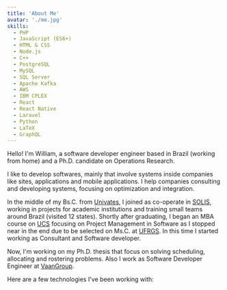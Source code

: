 ```yaml
---
title: 'About Me'
avatar: './me.jpg'
skills:
  - PHP
  - JavaScript (ES6+)
  - HTML & CSS
  - Node.js
  - C++
  - PostgreSQL
  - MySQL
  - SQL Server
  - Apache Kafka
  - AWS
  - IBM CPLEX
  - React
  - React Native
  - Laravel
  - Python
  - LaTeX
  - GraphQL
---
```


Hello! I'm William, a software developer engineer based in Brazil (working from home) and a Ph.D. candidate on Operations Research.

I like to develop softwares, mainly that involve systems inside companies like sites, applications and mobile applications. I help companies consulting and developing systems, focusing on optimization and integration.

In the middle of my Bs.C. from [Univates](https://www.univates.br/), I joined as co-operate in [SOLIS](https://www.solis.com.br), working in projects for academic institutions and training small teams around Brazil (visited 12 states). Shortly after graduating, I began an MBA course on [UCS](https://www.ucs.br) focusing on Project Management in Software as I stopped near in the end due to be selected on Ms.C. at [UFRGS](http://www.ufrgs.br). In this time I started working as Consultant and Software developer.

Now, I'm working on my Ph.D. thesis that focus on solving scheduling, allocating and rostering problems. Also I work as Software Developer Engineer at [VaanGroup](https://www.vaangroup.com).

Here are a few technologies I've been working with:
